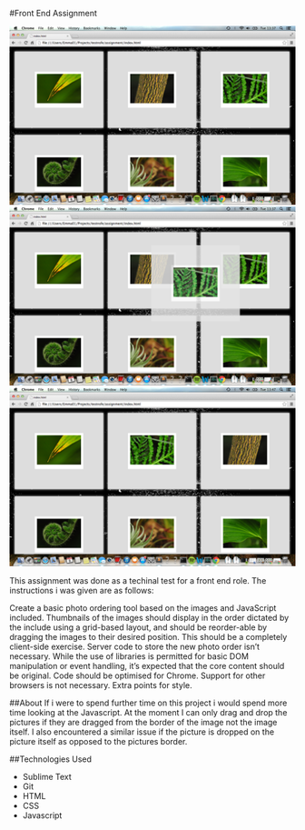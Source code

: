 #Front End Assignment

![](ss1.png?raw=true)
![](ss2.png?raw=true)
![](ss3.png?raw=true)

This assignment was done as a techinal test for a front end role. The instructions i was given are as follows:

Create a basic photo ordering tool based on the images and JavaScript included. Thumbnails of the images should display in the order dictated by the include using a grid-based layout, and should be reorder-able by dragging the images to their desired position.
This should be a completely client-side exercise. Server code to store the new photo order isn’t necessary.
While the use of libraries is permitted for basic DOM manipulation or event handling, it’s expected that the core content should be original.
Code should be optimised for Chrome. Support for other browsers is not necessary.
Extra points for style.

##About
If i were to spend further time on this project i would spend more time looking at the Javascript. At the moment I can only drag and drop the pictures if they are dragged from the border of the image not the image itself. I also encountered a similar issue if the picture is dropped on the picture itself as opposed to the pictures border.  

##Technologies Used
- Sublime Text
- Git
- HTML
- CSS
- Javascript
